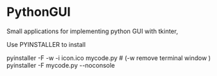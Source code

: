 # PythonGUI
 Small applications for implementing python GUI with tkinter,


Use PYINSTALLER to install

pyinstaller -F -w -i icon.ico mycode.py    # (-w remove terminal window )
pyinstaller -F mycode.py --noconsole 